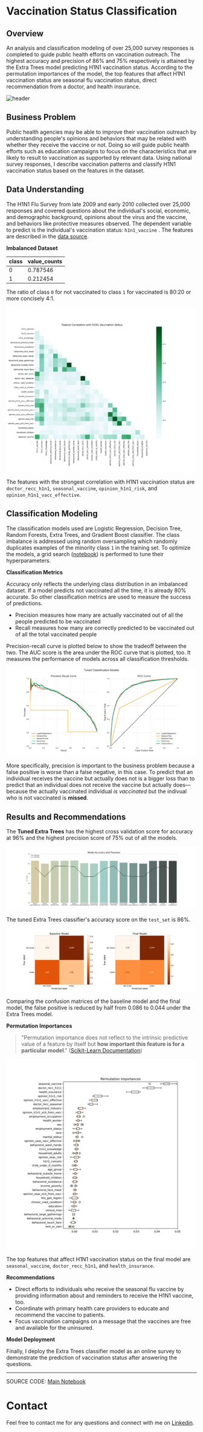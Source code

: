 # Vaccination Status Classification

## Overview

An analysis and classification modeling of over 25,000 survey responses is completed to guide public health efforts on vaccination outreach. The highest accuracy and precision of 86% and 75% respectively is attained by the Extra Trees model predicting H1N1 vaccination status. According to the permutation importances of the model, the top features that affect H1N1 vaccination status are seasonal flu vaccination status, direct recommendation from a doctor, and health insurance.

![header](data/images/gabriella-clare-marino-HeIz1OoAl-A-unsplash.jpg)

## Business Problem

Public health agencies may be able to improve their vaccination outreach by understanding people's opinions and behaviors that may be related with whether they receive the vaccine or not. Doing so will guide public health efforts such as education campaigns to focus on the characteristics that are likely to result to vaccination as supported by relevant data. Using national survey responses, I describe vaccination patterns and classify H1N1 vaccination status based on the features in the dataset.

## Data Understanding

The H1N1 Flu Survey from late 2009 and early 2010 collected over 25,000 responses and covered questions about the individual's social, economic, and demographic background, opinions about the virus and the vaccine, and behaviors like protective measures observed. The dependent variable to predict is the individual's vaccination status: `h1n1_vaccine` . The features are described in the [data source](https://www.drivendata.org/competitions/66/flu-shot-learning/page/211/#features_list).

**Imbalanced Dataset**

| class | value_counts |
|---|---|
| 0 | 0.787546 |
| 1 | 0.212454 |

The ratio of class `0` for not vaccinated to class `1` for vaccinated is 80:20 or more concisely 4:1.

![](data/images/fig1.png)

The features with the strongest correlation with H1N1 vaccination status are `doctor_recc_h1n1`, `seasonal_vaccine`, `opinion_h1n1_risk`, and `opinion_h1n1_vacc_effective`.

## Classification Modeling

The classification models used are Logistic Regression, Decision Tree, Random Forests, Extra Trees, and Gradient Boost classifier. The class imbalance is addressed using random oversampling which randomly duplicates examples of the minority class `1` in the training set. To optimize the models, a grid search ([notebook](https://github.com/czarinagluna/vaccination-status-classification/blob/main/GridSearch.ipynb)) is performed to tune their hyperparameters. 

**Classification Metrics**

Accuracy only reflects the underlying class distribution in an imbalanced dataset. If a model predicts not vaccinated all the time, it is already 80% accurate. So other classification metrics are used to measure the success of predictions. 

- Precision measures how many are actually vaccinated out of all the people predicted to be vaccinated
- Recall measures how many are correctly predicted to be vaccinated out of all the total vaccinated people

Precision-recall curve is plotted below to show the tradeoff between the two. The AUC score is the area under the ROC curve that is plotted, too. It measures the performance of models across all classification thresholds.

![](data/images/fig4.png)

More specifically, precision is important to the business problem because a false positive is worse than a false negative, in this case. To predict that an individual receives the vaccine but actually does not is a bigger loss than to predict that an individual does not receive the vaccine but actually does—because the actually vaccinated individual *is vaccinated* but the indivual who is not vaccinated is **missed**. 

## Results and Recommendations

The **Tuned Extra Trees** has the highest cross validation score for accuracy at 96% and the highest precision score of 75% out of all the models. 

![](data/images/fig5.png)

The tuned Extra Trees classifier's accuracy score on the `test_set` is 86%.

![](data/images/fig6.png)

Comparing the confusion matrices of the baseline model and the final model, the false positive is reduced by half from 0.086 to 0.044 under the Extra Trees model.

**Permutation Importances**

> "Permutation importance does not reflect to the intrinsic predictive value of a feature by itself but **how important this feature is for a particular model**." ([Scikit-Learn Documentation](https://scikit-learn.org/stable/modules/permutation_importance.html))

![](data/images/fig7.png)

The top features that affect H1N1 vaccination status on the final model are `seasonal_vaccine`, `doctor_recc_h1n1`, and `health_insurance`. 

**Recommendations**

- Direct efforts to individuals who receive the seasonal flu vaccine by providing information about and reminders to receive the H1N1 vaccine, too.
- Coordinate with primary health care providers to educate and recommend the vaccine to patients.
- Focus vaccination campaigns on a message that the vaccines are free and available for the uninsured.

**Model Deployment**

Finally, I deploy the Extra Trees classifier model as an online survey to demonstrate the prediction of vaccination status after answering the questions.

***
SOURCE CODE: [Main Notebook](https://github.com/czarinagluna/vaccination-status-classification/blob/main/main.ipynb)

# Contact

Feel free to contact me for any questions and connect with me on [Linkedin](https://www.linkedin.com/in/czarinagluna/).